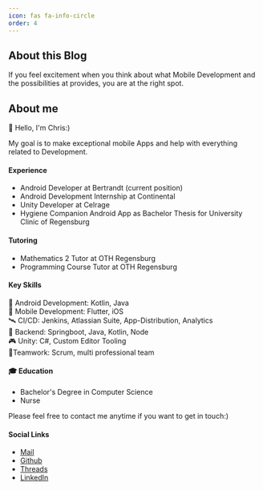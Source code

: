 ```yaml
---
icon: fas fa-info-circle
order: 4
---
```


## About this Blog
If you feel excitement when you think about what Mobile Development and the possibilities at provides, you are at the right spot.

## About me

👋 Hello, I'm Chris:)

My goal is to make exceptional mobile Apps and help with everything related to Development.

#### Experience
- Android Developer at Bertrandt (current position) 
- Android Development Internship at Continental  
- Unity Developer at Celrage 
- Hygiene Companion Android App as Bachelor Thesis for University Clinic of Regensburg

#### Tutoring
- Mathematics 2 Tutor at OTH Regensburg  
- Programming Course Tutor at OTH Regensburg  

#### Key Skills
 📲 Android Development: Kotlin, Java  
 📲 Mobile Development: Flutter, iOS  
 🛰️ CI/CD: Jenkins, Atlassian Suite, App-Distribution, Analytics  
 🔐 Backend: Springboot, Java, Kotlin, Node  
 🎮 Unity: C#, Custom Editor Tooling  
 💬Teamwork: Scrum, multi professional team

#### 🎓 Education
- Bachelor's Degree in Computer Science
- Nurse

Please feel free to contact me anytime if you want to get in touch:)

#### Social Links

- [Mail](mailto:christophprenissl@gmail.com)
- [Github](https://github.com/chris-prenissl)
- [Threads](https://www.threads.net/@chris_snakept)
- [LinkedIn](https://www.linkedin.com/in/christoph-prenissl-50b007213)